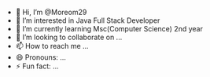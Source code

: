 - 👋 Hi, I’m @Moreom29
- 👀 I’m interested in Java Full Stack Developer
- 🌱 I’m currently learning Msc(Computer Science) 2nd year
- 💞️ I’m looking to collaborate on ...
- 📫 How to reach me ...
- 😄 Pronouns: ...
- ⚡ Fun fact: ...

<!---
Moreom29/Moreom29 is a ✨ special ✨ repository because its `README.md` (this file) appears on your GitHub profile.
You can click the Preview link to take a look at your changes.
--->
